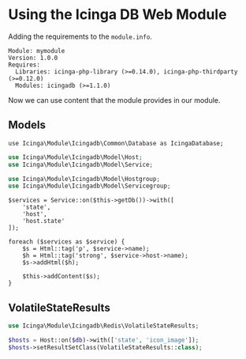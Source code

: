 # Using the Icinga DB Web Module

Adding the requirements to the `module.info`.

```
Module: mymodule
Version: 1.0.0
Requires:
  Libraries: icinga-php-library (>=0.14.0), icinga-php-thirdparty (>=0.12.0)
  Modules: icingadb (>=1.1.0)
```

Now we can use content that the module provides in our module.

## Models

```
use Icinga\Module\Icingadb\Common\Database as IcingaDatabase;
```

```php
use Icinga\Module\Icingadb\Model\Host;
use Icinga\Module\Icingadb\Model\Service;

use Icinga\Module\Icingadb\Model\Hostgroup;
use Icinga\Module\Icingadb\Model\Servicegroup;
```

```
$services = Service::on($this->getDb())->with([
    'state',
    'host',
    'host.state'
]);

foreach ($services as $service) {
    $s = Html::tag('p', $service->name);
    $h = Html::tag('strong', $service->host->name);
    $s->addHtml($h);

    $this->addContent($s);
}
```

## VolatileStateResults

```php
use Icinga\Module\Icingadb\Redis\VolatileStateResults;

$hosts = Host::on($db)->with(['state', 'icon_image']);
$hosts->setResultSetClass(VolatileStateResults::class);
```

